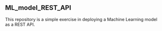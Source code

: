 ## ML_model_REST_API

This repository is a simple exercise in deploying a Machine Learning model as a REST API.